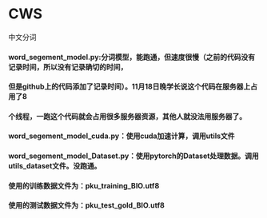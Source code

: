 # CWS
中文分词
#### word_segement_model.py:分词模型，能跑通，但速度很慢（之前的代码没有记录时间，所以没有记录确切的时间，
####					             但是github上的代码添加了记录时间）。11月18日晚学长说这个代码在服务器上占用了8
####					             个线程，一跑这个代码就会占用很多服务器资源，其他人就没法用服务器了。
#### word_segement_model_cuda.py：使用cuda加速计算，调用utils文件
#### word_segement_model_Dataset.py：使用pytorch的Dataset处理数据。调用utils_dataset文件。没跑通。
#### 使用的训练数据文件为：pku_training_BIO.utf8
#### 使用的测试数据文件为：pku_test_gold_BIO.utf8
